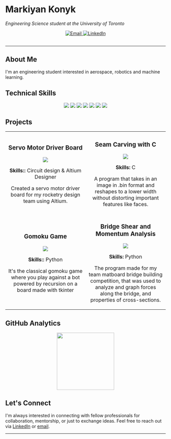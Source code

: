   # Markiyan Konyk
  
  <p><em>Engineering Science student at the University of Toronto</em></p>
</div>

<div align="center">
  <a href="mailto:mark.konyk@gmail.com">
    <img src="https://img.shields.io/badge/Email-0078D4?style=for-the-badge&logo=microsoft-outlook&logoColor=white" alt="Email" />
  </a>
  <a href="https://linkedin.com/in/markiyan-konyk">
    <img src="https://img.shields.io/badge/LinkedIn-0A66C2?style=for-the-badge&logo=linkedin&logoColor=white" alt="LinkedIn" />
  </a>
</div>

<br />



---

## About Me

I'm an engineering student interested in aerospace, robotics and machine learning.

## Technical Skills

<div align="center">
  <img src="https://img.shields.io/badge/Python-3776AB?style=for-the-badge&logo=python&logoColor=white" />
  <img src="https://img.shields.io/badge/C-00599C?style=for-the-badge&logo=c&logoColor=white" />
  <img src="https://img.shields.io/badge/SQL-4479A1?style=for-the-badge&logo=mysql&logoColor=white" />
  <img src="https://img.shields.io/badge/Power%20BI-F2C811?style=for-the-badge&logo=power-bi&logoColor=black" />
  <img src="https://img.shields.io/badge/Altium%20Designer-A5915F?style=for-the-badge&logo=altium-designer&logoColor=white" />
  <img src="https://img.shields.io/badge/Fusion%20360-FAA41A?style=for-the-badge&logo=autodesk&logoColor=black" />
  <img src="https://img.shields.io/badge/PyTorch-EE4C2C?style=for-the-badge&logo=pytorch&logoColor=white" />
</div>

## Projects

<table>
  <tr>
    <td width="50%">
      <h3 align="center">Servo Motor Driver Board</h3>
      <div align="center">
        <a href="https://github.com/markiyan-konyk/Servo-Driver-for-UTAT" target="_blank">
        </a>
        <p>
          <a href="https://github.com/markiyan-konyk/Servo-Driver-for-UTAT" target="_blank">
            <img src="https://img.shields.io/badge/Code-0366d6?style=flat-square&logo=github&logoColor=white">
          </a>
        </p>
        <p><strong>Skills::</strong> Circuit design & Altium Designer</p>
        <p>
          Created a servo motor driver board for my rocketry design team using Altium.
        </p>
      </div>
    </td>
    <td width="50%">
      <h3 align="center">Seam Carving with C</h3>
      <div align="center">
        <a href="https://github.com/markiyan-konyk/Seam_Carving" target="_blank">
        </a>
        <p>
          <a href="https://github.com/markiyan-konyk/Seam_Carving" target="_blank">
            <img src="https://img.shields.io/badge/Code-0366d6?style=flat-square&logo=github&logoColor=white">
          </a>
        </p>
        <p><strong>Skills:</strong> C</p>
        <p>
          A program that takes in an image in .bin format and reshapes to a lower width without distorting important features like faces.
        </p>
      </div>
    </td>
  </tr>
    <tr>
    <td width="50%">
      <h3 align="center">Gomoku Game</h3>
      <div align="center">
        <a href="https://github.com/markiyan-konyk/Gomoku-in-Python" target="_blank">
        </a>
        <p>
          <a href="https://github.com/markiyan-konyk/Gomoku-in-Python" target="_blank">
            <img src="https://img.shields.io/badge/Code-0366d6?style=flat-square&logo=github&logoColor=white">
          </a>
        </p>
        <p><strong>Skills::</strong> Python</p>
        <p>
          It's the classical gomoku game where you play against a bot powered by recursion on a board made with tkinter
        </p>
      </div>
    </td>
    <td width="50%">
      <h3 align="center">Bridge Shear and Momentum Analysis</h3>
      <div align="center">
        <a href="https://github.com/markiyan-konyk/Bridge-Analysis-Project" target="_blank">
        </a>
        <p>
          <a href="https://github.com/markiyan-konyk/Bridge-Analysis-Project" target="_blank">
            <img src="https://img.shields.io/badge/Code-0366d6?style=flat-square&logo=github&logoColor=white">
          </a>
        </p>
        <p><strong>Skills:</strong> Python</p>
        <p>
            The program made for my team matboard bridge building competition, that was used to analyze and graph forces along the bridge, and properties of cross-sections.
        </p>
      </div>
    </td>
</table>

## GitHub Analytics

<div align="center">
  <img height="180em" src="https://github-readme-stats.vercel.app/api/top-langs/?username=markiyan-konyk&layout=compact&theme=github_dark&hide_border=true" />
</div>

## Let's Connect

I'm always interested in connecting with fellow professionals for collaboration, mentorship, or just to exchange ideas. Feel free to reach out via [LinkedIn](https://linkedin.com/in/markiyan-konyk) or [email](mailto:mark.konyk@gmail.com).

---
